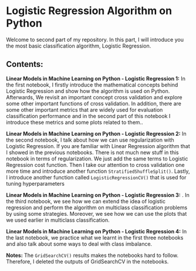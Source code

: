 # Logistic Regression Algorithm on Python
Welcome to second part of my repository. In this part, I will introduce you the most basic classification algorithm, Logistic Regression.

## Contents:

**Linear Models in Machine Learning on Python - Logistic Regression 1:** In the first notebook, I firstly introduce the mathematical concepts behind Logistic Regression and show how the algorithm is used on Python. Afterwards, We revisit an important concept cross validation and explore some other important functions of cross validation. In addition, there are some other important metrics that are widely used for evaluation classification performance and in the second part of this notebook I introduce these metrics and some plots related to them..


**Linear Models in Machine Learning on Python - Logistic Regression 2:** In the second notebook, I talk about how we can use regularization with Logistic Regression. If you are familiar with Linear Regression algorithm that I showed in the previous notebooks. There is not much new stuff in this notebook in terms of regularization. We just add the same terms to Logistic Regression cost function. Then I take our attention to cross validation one more time and introduce another function `StratifiedShuffleSplit()`. Lastly, I introduce another function called `LogisticRegressionCV()` that is used for tuning hyperparameters

**Linear Models in Machine Learning on Python - Logistic Regression 3:** . In the third notebook, we see how we can extend the idea of logistic regression and perform the algorithm on multiclass classification problems by using some strategies. Moreover, we see how we can use the plots that we used earlier in multiclass classification.

**Linear Models in Machine Learning on Python - Logistic Regression 4:** In the last notebook, we practice what we learnt in the first three notebooks and also talk about some ways to deal with class imbalance.


**Notes:** The `GridSearchCV()` results makes the notebooks hard to follow. Therefore, I deleted the outputs of GridSearchCV in the notebooks.
